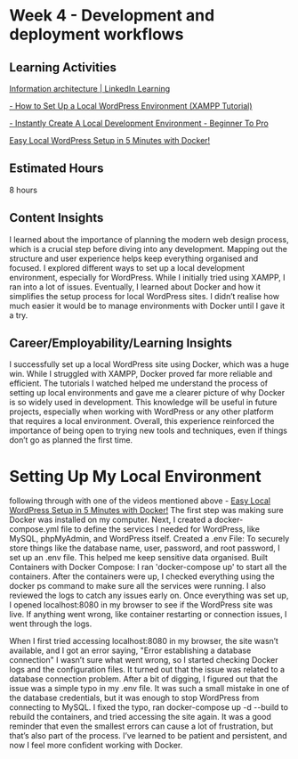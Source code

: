 # Week 4 - Development and deployment workflows

## Learning Activities
[Information architecture | LinkedIn Learning](https://www.linkedin.com/learning/mapping-the-modern-web-design-process)

[- How to Set Up a Local WordPress Environment (XAMPP Tutorial)](https://www.youtube.com/watch?v=suV93rTmTuA&t=312s)

[- Instantly Create A Local Development Environment - Beginner To Pro](https://www.youtube.com/watch?v=TXqSC2od4-8&t=54s)

[Easy Local WordPress Setup in 5 Minutes with Docker!](https://www.youtube.com/watch?v=gEceSAJI_3s&t=896s)

## Estimated Hours
8 hours

## Content Insights
I learned about the importance of planning the modern web design process, which is a crucial step before diving into any development. Mapping out the structure and user experience helps keep everything organised and focused. I explored different ways to set up a local development environment, especially for WordPress. While I initially tried using XAMPP, I ran into a lot of issues. Eventually, I learned about Docker and how it simplifies the setup process for local WordPress sites. I didn’t realise how much easier it would be to manage environments with Docker until I gave it a try.

## Career/Employability/Learning Insights

I successfully set up a local WordPress site using Docker, which was a huge win. While I struggled with XAMPP, Docker proved far more reliable and efficient. The tutorials I watched helped me understand the process of setting up local environments and gave me a clearer picture of why Docker is so widely used in development. This knowledge will be useful in future projects, especially when working with WordPress or any other platform that requires a local environment. Overall, this experience reinforced the importance of being open to trying new tools and techniques, even if things don’t go as planned the first time.


# Setting Up My Local Environment 

following through with one of the videos mentioned above - [Easy Local WordPress Setup in 5 Minutes with Docker!](https://www.youtube.com/watch?v=gEceSAJI_3s&t=896s)
The first step was making sure Docker was installed on my computer. Next, I created a docker-compose.yml file to define the services I needed for WordPress, like MySQL, phpMyAdmin, and WordPress itself. Created a .env File: To securely store things like the database name, user, password, and root password, I set up an .env file. This helped me keep sensitive data organised.
Built Containers with Docker Compose: I ran 'docker-compose up' to start all the containers. After the containers were up, I checked everything using the docker ps command to make sure all the services were running. I also reviewed the logs to catch any issues early on. Once everything was set up, I opened localhost:8080 in my browser to see if the WordPress site was live. If anything went wrong, like container restarting or connection issues, I went through the logs. 

When I first tried accessing localhost:8080 in my browser, the site wasn’t available, and I got an error saying, "Error establishing a database connection" I wasn’t sure what went wrong, so I started checking Docker logs and the configuration files. It turned out that the issue was related to a database connection problem.
After a bit of digging, I figured out that the issue was a simple typo in my .env file. It was such a small mistake in one of the database credentials, but it was enough to stop WordPress from connecting to MySQL. I fixed the typo, ran docker-compose up -d --build to rebuild the containers, and tried accessing the site again. It was a good reminder that even the smallest errors can cause a lot of frustration, but that’s also part of the process. I’ve learned to be patient and persistent, and now I feel more confident working with Docker.
